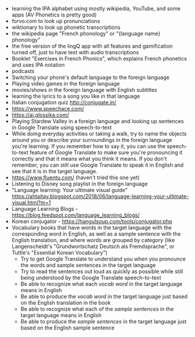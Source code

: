 - learning the IPA alphabet using mostly wikipedia, YouTube, and some apps (AV Phonetics is pretty good)
- forvo.com to look up pronunciations
- wiktionary to look up phonetic transcriptions
- the wikipedia page "French phonology" or "{language name} phonology"
- the free version of the lingQ app with all features and gamification turned off, just to have text with audio transcriptions
- Booklet "Exercises in French Phonics", which explains French phonetics and uses IPA notation
- podcasts
- Switching your phone's default language to the foreign language
- Playing video games in the foreign language
- movies/shows in the foreign language with English subtitles
- learning the lyrics to a song you like in that language
- Italian conjugation quiz http://conjugate.in/
- https://www.speechace.com/
- https://ai.glossika.com/
- Playing Stardew Valley in a foreign language and looking up sentences in Google Translate using speech-to-text
- While doing everyday activities or taking a walk, try to name the objects around you or describe your surroundings in the foreign language you're learning. If you remember how to say it, you can use the speech-to-text feature of Google Translate to make sure you're pronouncing it correctly and that it means what you think it means. If you don't remember, you can still use Google Translate to speak it in English and see that it is in the target language.
- https://www.fluentu.com/ (haven't tried this one yet)
- Listening to Disney song playlist in the foreign language
- "Language learning: Your ultimate visual guide" https://ahtaitay.blogspot.com/2018/06/language-learning-your-ultimate-visual.html?m=1
- Language Learning Blogs - https://blog.feedspot.com/language_learning_blogs/
- Korean conjugator - https://hangulsoup.com/tools/conjugator.php
- Vocabulary books that have words in the target language with the corresponding word in English, as well as a sample sentence with the English translation, and where words are grouped by category (like Langenscheidt's "Grundwortschatz Deutsch als Fremdsprache", or Tuttle's "Essential Korean Vocabulary")
    - Try to get Google Translate to understand you when you pronounce the words and sample sentences in the target language
    - Try to read the sentences out loud as quickly as possible while still being understood by the Google Translate speech-to-text
    - Be able to recognize what each *vocab word* in the target language means in English
    - Be able to produce the *vocab word* in the target language just based on the English translation in the book
    - Be able to recognize what each of the *sample sentences* in the target language means in English
    - Be able to produce the *sample sentences* in the target language just based on the English sample sentence
